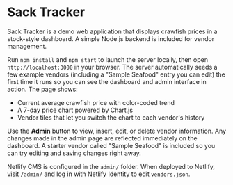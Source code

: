 # Sack Tracker

Sack Tracker is a demo web application that displays crawfish prices in a stock-style dashboard. A simple Node.js backend is included for vendor management.

Run `npm install` and `npm start` to launch the server locally, then open `http://localhost:3000` in your browser. The server automatically seeds a few example vendors (including a "Sample Seafood" entry you can edit) the first time it runs so you can see the dashboard and admin interface in action. The page shows:

- Current average crawfish price with color-coded trend
- A 7-day price chart powered by Chart.js
- Vendor tiles that let you switch the chart to each vendor's history

Use the **Admin** button to view, insert, edit, or delete vendor information. Any changes made in the admin page are reflected immediately on the dashboard. A starter vendor called "Sample Seafood" is included so you can try editing and saving changes right away.

Netlify CMS is configured in the `admin/` folder. When deployed to Netlify, visit `/admin/` and log in with Netlify Identity to edit `vendors.json`.
